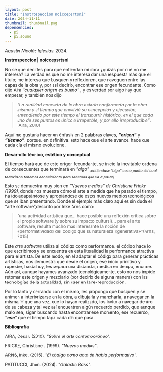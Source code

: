 ```yaml
---
layout: post
title: "Instrospeccion|noiccepsrtsni"
date: 2024-11-11
thumbnail: thumbnail.png
dependencies:
  - p5
  - p5.sound
---
```


<div id="div-sketch">
  <script type="text/javascript" src="sketch.js"></script>
</div>


_Agustín Nicolás Iglesias_, 2024.

**Instrospeccion | noiccepsrtsni**

No se que decirles para que entiendan mi obra ¿quizás por qué no me interesa? La verdad es que no me interesa dar una respuesta más que el título; me interesa que busquen y reflexionen, que naveguen entre las capas de la obra y, por así decirlo, encontrar ese origen fecundante. 
Como dijo Aira _“cualquier origen es bueno”_ , y es verdad por algo hay que empezar, y también nos dijo 
> _“La realidad concreta de la obra estaría conformada por la obra misma y el tiempo que envolvió su concepción y ejecución, entendiendo por este tiempo el transcurrir histórico, en el que cada uno de sus puntos es único e irrepetible, y por ello irreproducible”_.(Aira, 2010)

Aquí me gustaría hacer un énfasis en 2 palabras claves, **_“origen”_** y **_“tiempo”_**, porque, en definitiva, esto hace que el arte avance, hace que cada día el mismo evolucione.


**Desarrollo técnico, estético y conceptual**

El tiempo hará que de este origen fecundante, se inicie la inevitable cadena de consecuentes que terminará en _"algo"_ <sub>_(entiéndase “algo” como punto del cual todavía no tenemos conocimiento pero sabemos que va a pasar)_</sub>.

Esto se demuestra muy bien en _“Nuevos medios” de Christiane Fricke (1999)_, donde nos muestra cómo el arte a medida que ha pasado el tiempo, ha ido adaptándose y apropiándose de estos nuevos medios tecnológicos que se iban presentando. Donde el ejemplo más claro aquí es sin duda el “arte software”,descrito por Inke Arns como: 
> “una actividad artística que… hace posible una reflexión crítica sobre el propio software (y sobre su impacto cultural)…  para el arte software, resulta mucho más interesante la noción de «performatividad» del código que su naturaleza «generativa»”(Arns, 2015)

Este _arte software_ utiliza al código como performance, el código hace lo que escribimos y se encuentra en esta literalidad la performance atractiva para el artista. De este modo, en el adaptar el código para generar prácticas artísticas, nos demuestra que desde el origen, ese inicio primitivo y rupestre, hasta hoy, les separa una distancia, medida en tiempo, enorme. Aún así, aunque hayamos avanzado tecnológicamente, esto no nos impide retomar este origen y mezclarlo (por decirlo de alguna manera) con las tecnologías de la actualidad, sin caer en la re-reproducción.

Por lo tanto y cerrando con el mismo, les propongo que busquen y se animen a interiorizarse en la obra, a dibujarla y mancharla, a navegar en la misma. Y que una vez, que lo hayan realizado, los invito a navegar dentro de su cabeza y tal vez así encuentren algún recuerdo perdido, que aunque malo sea, sigan buscando hasta encontrar ese momento, ese recuerdo, **_"ese"_** que el tiempo tapa cada día que pasa.


**Bibliografía**

AIRA, Cesar. (2010). _"Sobre el arte contemporáneo"_.

FRICKE, Christiane . (1999). _"Nuevos medios"_.

ARNS, Inke. (2015). _"El código como acto de habla performativo"_. 

PATITUCCI, Jhon. (2024). _"Galactic Bass"_. 
